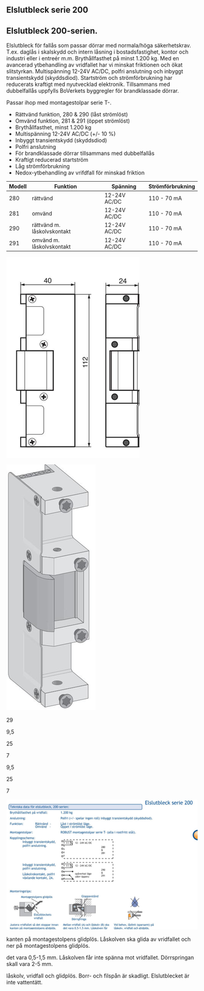 ## Elslutbleck serie 200

## Elslutbleck 200-serien.

Elslutbleck för fallås som passar dörrar med normala/höga säkerhetskrav. T.ex. daglås i skalskydd och intern låsning i bostadsfastighet, kontor och industri eller i entreér m.m. Brythållfasthet på minst 1.200 kg. Med en avancerad ytbehandling av vridfallet har vi minskat friktionen och ökat slitstyrkan. Multispänning 12-24V AC/DC, polfri anslutning och inbyggt transientskydd (skyddsdiod). Startström och strömförbrukning har reducerats kraftigt med nyutvecklad elektronik. Tillsammans med dubbelfallås uppfylls BoVerkets byggregler för brandklassade dörrar.

Passar ihop med montagestolpar serie T-.

- Rättvänd funktion, 280 & 290 (låst strömlöst)
- Omvänd funktion, 281 & 291 (öppet strömlöst)
- Brythållfasthet, minst 1.200 kg
- Multispänning 12-24V AC/DC (+/- 10 %)
- Inbyggt transientskydd (skyddsdiod)
- Polfri anslutning
- För brandklassade dörrar tillsammans med dubbelfallås
- Kraftigt reducerad startström
- Låg strömförbrukning
- Nedox-ytbehandling av vrifdfall för minskad friktion

| Modell | Funktion                    | Spänning     | Strömförbrukning |
|--------|-----------------------------|--------------|------------------|
| 280    | rättvänd                    | 12-24V AC/DC | 110 - 70 mA      |
| 281    | omvänd                      | 12-24V AC/DC | 110 - 70 mA      |
| 290    | rättvänd m. låskolvskontakt | 12-24V AC/DC | 110 - 70 mA      |
| 291    | omvänd m. låskolvskontakt   | 12-24V AC/DC | 110 - 70 mA      |

![](_page_0_Figure_15.jpeg)

![](_page_0_Figure_16.jpeg)

29

9,5

25

7

9,5

25

7

![](_page_0_Picture_18.jpeg)

kanten på montagestolpens glidplös. Låskolven ska glida av vridfallet och ner på montagestolpens glidplös.

det vara 0,5-1,5 mm. Låskolven får inte spänna mot vridfallet. Dörrspringan skall vara 2-5 mm.

låskolv, vridfall och glidplös. Borr- och filspån är skadligt. Elslutblecket är inte vattentätt.